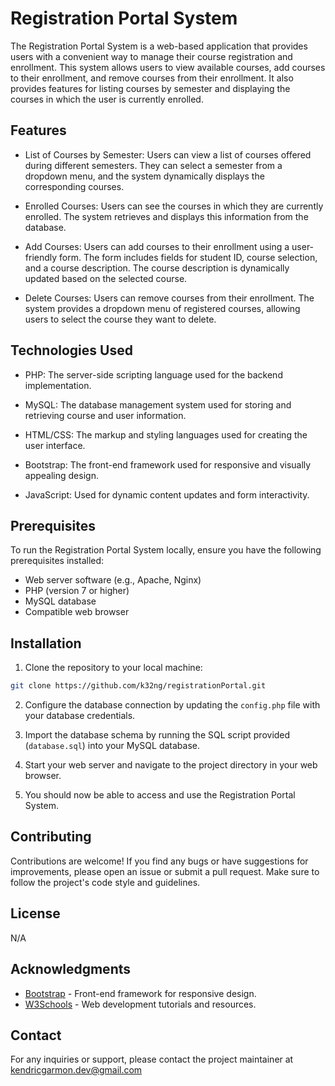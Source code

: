 # Registration Portal System

The Registration Portal System is a web-based application that provides users with a convenient way to manage their course registration and enrollment. This system allows users to view available courses, add courses to their enrollment, and remove courses from their enrollment. It also provides features for listing courses by semester and displaying the courses in which the user is currently enrolled.

## Features

- List of Courses by Semester: Users can view a list of courses offered during different semesters. They can select a semester from a dropdown menu, and the system dynamically displays the corresponding courses.

- Enrolled Courses: Users can see the courses in which they are currently enrolled. The system retrieves and displays this information from the database.

- Add Courses: Users can add courses to their enrollment using a user-friendly form. The form includes fields for student ID, course selection, and a course description. The course description is dynamically updated based on the selected course.

- Delete Courses: Users can remove courses from their enrollment. The system provides a dropdown menu of registered courses, allowing users to select the course they want to delete.

## Technologies Used

- PHP: The server-side scripting language used for the backend implementation.

- MySQL: The database management system used for storing and retrieving course and user information.

- HTML/CSS: The markup and styling languages used for creating the user interface.

- Bootstrap: The front-end framework used for responsive and visually appealing design.

- JavaScript: Used for dynamic content updates and form interactivity.

## Prerequisites

To run the Registration Portal System locally, ensure you have the following prerequisites installed:

- Web server software (e.g., Apache, Nginx)
- PHP (version 7 or higher)
- MySQL database
- Compatible web browser

## Installation

1. Clone the repository to your local machine:

```bash
git clone https://github.com/k32ng/registrationPortal.git
```

2. Configure the database connection by updating the `config.php` file with your database credentials.

3. Import the database schema by running the SQL script provided (`database.sql`) into your MySQL database.

4. Start your web server and navigate to the project directory in your web browser.

5. You should now be able to access and use the Registration Portal System.

## Contributing

Contributions are welcome! If you find any bugs or have suggestions for improvements, please open an issue or submit a pull request. Make sure to follow the project's code style and guidelines.

## License

N/A

## Acknowledgments

- [Bootstrap](https://getbootstrap.com) - Front-end framework for responsive design.
- [W3Schools](https://www.w3schools.com) - Web development tutorials and resources.

## Contact

For any inquiries or support, please contact the project maintainer at kendricgarmon.dev@gmail.com
